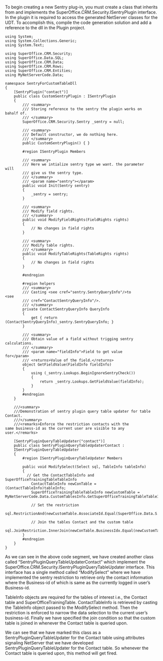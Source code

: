 <properties date="2016-05-10"
SortOrder="16"
/>

To begin creating a new Sentry plug-in, you must create a class that inherits from and implements the SuperOffice.CRM.Security.ISentryPlugin interface. In the plugin it is required to access the generated NetServer classes for the UDT. To accomplish this, compile the code generation solution and add a reference to the dll in the Plugin project.

 

```
using System;
using System.Collections.Generic;
using System.Text;
 
using SuperOffice.CRM.Security;
using SuperOffice.Data.SQL;
using SuperOffice.CRM.Data;
using SuperOffice.CRM.Rows;
using SuperOffice.CRM.Entities;
using MyNetServerCode.Data;
 
namespace SentryForCustomTableDll
{
    [SentryPlugin("contact")]
    public class CustomSentryPlugin : ISentryPlugin
    {
        /// <summary>
        /// Storing reference to the sentry the plugin works on
bahalf of.
        /// </summary>
        SuperOffice.CRM.Security.Sentry _sentry = null;
 
        /// <summary>
        /// Default constructor, we do nothing here.
        /// </summary>
        public CustomSentryPlugin() { }
 
        #region ISentryPlugin Members
 
        /// <summary>
        /// Here we intialize sentry type we want. the parameter
will
        /// give us the sentry type.
        /// </summary>
        /// <param name="sentry"></param>
        public void Init(Sentry sentry)
        {
            _sentry = sentry;
        }
 
        /// <summary>
        /// Modify field rights.
        /// </summary>       
        public void ModifyFieldRights(FieldRights rights)
        {
            // No changes in field rights
        }
 
        /// <summary>
        /// Modify table rights.
        /// </summary>     
        public void ModifyTableRights(TableRights rights)
        {
            // No changes in field rights
        }
 
        #endregion
 
        #region helpers
        /// <summary>
        /// Casting <see cref="sentry.SentryQueryInfo"/>to
<see
        /// cref="ContactSentryQueryInfo"/>.
        /// </summary>
        private ContactSentryQueryInfo QueryInfo
        {
            get { return
(ContactSentryQueryInfo)_sentry.SentryQueryInfo; }
        }
 
        /// <summary>
        /// Obtain value of a field without trigging sentry
calculations.
        /// </summary>
        /// <param name="fieldInfo">Field to get value
for</param>
        /// <returns>Value of the field.</returns>
        object GetFieldValue(FieldInfo fieldInfo)
        {
            using (_sentry.Lookups.BeginIgnoreSentryCheck())
            {
                return _sentry.Lookups.GetFieldValue(fieldInfo);
            }
        }
        #endregion
    }
 
    ///<summary>
    ///Demonstration of sentry plugin query table updater for table
Contact.
    ///</summary>
    ///<remarks>Enforce the restriction contacts with the
same business-id as the current user are visible to any
user.</remarks>
   
    [SentryPluginQueryTableUpdater("contact")]
    public class SentryPluginQueryTableUpdaterContact :
    ISentryPluginQueryTableUpdater
    {
        #region ISentryPluginQueryTableUpdater Members
 
        public void ModifySelect(Select sql, TableInfo tableInfo)
        {
          // Get the ContactTableInfo and
SuperOfficeTrainingTableTableInfo
            ContactTableInfo newConTable =
(ContactTableInfo)tableInfo;
            SuperOfficeTrainingTableTableInfo newCustomTable =
MyNetServerCode.Data.CustomTablesInfo.GetSuperOfficeTrainingTableTableInfo();
  
            // Set the restriction
           
sql.RestrictionAnd(newCustomTable.AssociateId.Equal(SuperOffice.Data.S.Parameter(SuperOffice.SoContext.CurrentPrincipal.AssociateId)));
         
            // Join the tables Contact and the custom table
           
sql.JoinRestriction.InnerJoin(newConTable.BusinessIdx.Equal(newCustomTable.BusinessId));
        }
        #endregion
    }
}
```

 

As we can see in the above code segment, we have created another class called “SentryPluginQueryTableUpdaterContact” which implement the SuperOffice.CRM.Security.ISentryPluginQueryTableUpdater interface. This interface has a single method called “ModifySelect” where we have implemented the sentry restriction to retrieve only the contact information where the Business-id of which is same as the currently logged in user’s Business-id.

 TableInfo objects are required for the tables of interest i.e., the Contact table and SuperOfficeTrainingTable. ContactTableInfo is retrieved by casting the TableInfo object passed to the ModifySelect method. Then the restriction is enforced to narrow the data selection to the current user’s business-id. Finally we have specified the join condition so that the custom table is joined in whenever the Contact table is queried upon.

We can see that we have marked this class as a SentryPluginQueryTableUpdater for the Contact table using attributes signaling NetServer that we have developed SentryPluginQueryTableUpdater for the Contact table. So whenever the Contact table is queried upon, this method will get fired.
